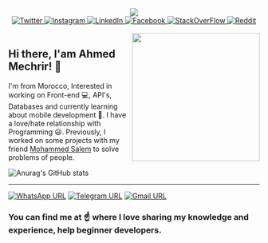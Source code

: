 <div align="center">
    <a href="https://ahmedmechrir.herokuapp.com/">
        <img src="https://user-images.githubusercontent.com/65470738/124919024-055f1b80-dff6-11eb-93f0-cfe6a95f2473.jpg?thumbnail"/>
    </a>
</div>

<div align="center">
    <a href="https://twitter.com/AhmedMechrir">
      <img alt="Twitter" src="https://img.shields.io/badge/Twitter-1DA1F2?style=for-the-badge&logo=twitter&logoColor=white" />
    </a>
    <a href="https://www.instagram.com/ahmedmechrir">
      <img alt="Instagram" src="https://img.shields.io/badge/Instagram-E4405F?style=for-the-badge&logo=instagram&logoColor=white" />
    </a>
    <a href="https://www.linkedin.com/in/ahmedmechrir">
      <img alt="LinkedIn" src="https://img.shields.io/badge/LinkedIn-0077B5?style=for-the-badge&logo=linkedin&logoColor=white" />
    </a>
    <a href="https://www.facebook.com/Ahmed.Mechrir">
      <img alt="Facebook" src="https://img.shields.io/badge/Facebook-1877F2?style=for-the-badge&logo=facebook&logoColor=white" />
    </a>
    <a href="https://stackoverflow.com/users/14535615/ahmed-mechrir">
      <img alt="StackOverFlow" src="https://img.shields.io/badge/Stack_Overflow-FE7A16?style=for-the-badge&logo=stack-overflow&logoColor=white" />
    </a>
    <a href="https://www.reddit.com/user/AhmedMechrir/">
      <img alt="Reddit" src="https://img.shields.io/badge/Reddit-FF4500?style=for-the-badge&logo=reddit&logoColor=white" />
    </a>
</div>

<div align="left">
   <br>
  <a href="https://app.daily.dev/AhmedMechrir" target="_blank">
    <img width="256" align="right" src="https://api.daily.dev/devcards/daaa720a4c49432d95ea4a8752390f6f.png?r=vmi"/>
  </a>

</div>

## Hi there, I'am Ahmed Mechrir! 👋

I'm from Morocco, Interested in working on Front-end 💻, API's, Databases and currently learning about mobile development 📱. I have a love/hate relationship with Programming 😃. Previously, I worked on some projects with my friend <a href="https://github.com/salem-med">Mohammed Salem</a> to solve problems of people.

![Anurag's GitHub stats](https://github-readme-stats.vercel.app/api?username=Ahmed-Mechrir&theme=dark&show_icons=true)

<hr/>

[![WhatsApp URL](https://img.shields.io/badge/WhatsApp-25D366?style=for-the-badge&logo=whatsapp&logoColor=white)](https://wa.link/pxha04)
[![Telegram URL](https://img.shields.io/badge/Telegram-2CA5E0?style=for-the-badge&logo=telegram&logoColor=white)](https://msng.link/o/?ahmedmechrir=tg)
[![Gmail URL](https://img.shields.io/badge/Gmail-D14836?style=for-the-badge&logo=gmail&logoColor=white)](mailto:ahmedmechrir@yahoo.com)

### You can find me at ☝️ where I love sharing my knowledge and experience, help beginner developers.

<!--
![Your Repository's Stats](https://github-readme-stats.vercel.app/api/top-langs/?username=Ahmed-Mechrir&theme=blue-green)
[![Twitter URL](https://img.shields.io/badge/Twitter-1DA1F2?style=for-the-badge&logo=twitter&logoColor=white)](https://twitter.com/AhmedMechrir)
[![Instagram URL](https://img.shields.io/badge/Instagram-E4405F?style=for-the-badge&logo=instagram&logoColor=white)](https://www.instagram.com/ahmedmechrir)
[![LinkedIn URL](https://img.shields.io/badge/LinkedIn-0077B5?style=for-the-badge&logo=linkedin&logoColor=white)](https://www.linkedin.com/in/ahmedmechrir)
[![Facebook URL](https://img.shields.io/badge/Facebook-1877F2?style=for-the-badge&logo=facebook&logoColor=white)](https://www.facebook.com/Ahmed.Mechrir)
[![Reddit URL](https://img.shields.io/badge/Stack_Overflow-FE7A16?style=for-the-badge&logo=stack-overflow&logoColor=white)](https://stackoverflow.com/users/14535615/ahmed-mechrir)
Here are some ideas to get you started:

- 🔭 I’m currently working on ...
- 🌱 I’m currently learning ...
- 👯 I’m looking to collaborate on ...
- 🤔 I’m looking for help with ...
- 💬 Ask me about ...
- 📫 How to reach me: ...
- 😄 Pronouns: ...
- ⚡ Fun fact: ...
-->
